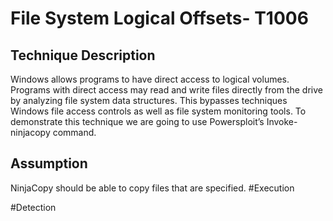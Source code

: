 # File System Logical Offsets- T1006

## Technique Description
Windows allows programs to have direct access to logical volumes. Programs with direct access may read and write files directly from the drive by analyzing file system data structures. This bypasses techniques Windows file access controls as well as file system monitoring tools. 
To demonstrate this technique we are going to use Powersploit’s Invoke-ninjacopy command. 
## Assumption
NinjaCopy should be able to copy files that are specified. 
#Execution

#Detection
